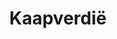 ---
title: "Kaapverdië"
introtext: "De tropische eilandengroep Kaapverdië ligt in de Atlantische Oceaan ten westen van het Afrikaanse continent. Het land is dé plek voor een zonvakantie zelfs buiten het hoogseizoen, op nog geen 6 uur vliegen van Nederland. De temperatuur komt op de eilanden Sal, Boa Vista en Santagio in de winter niet onder de 25 graden. Geniet op de Kaapverdische eilanden van de parelwitte zandstranden en het vulkanische en bergachtige landschap. Er is ook nog een actieve vulkaan te vinden, namelijk de maar liefst 2.800 meter hoge “Pico de Fogo”. Kaapverdië is ook de ideale uitvalsbasis voor de actieve watersporters onder ons. Je kunt hier prachtig duiken, snorkelen en windsurfen! Pak je spullen en ontdek al het moois wat Kaapverdië je te bieden heeft!"
introimage: "https://lh3.googleusercontent.com/rouO67scLIfQ-QAOze91MoJWD0wQKBUm6cKUH7i_v7FgrzL7ZbUpGWbGKBAqwqh9a47uJ5Jak_8l-F_ifGMODdTvWfREzIiwWksgXZT3m3LuXOrgafCpihTEfNDIVcVKCCAK3a2sKQ=w800"
surface: "4.033"
inhabitants: "560.000"
rate: "110,15"
valuta: "escudo"
need_to_know_text: ""
need_to_know_more_text: ""
fact_one_text: ""
fact_two_text: ""
bigmac_index: ""
images: "https://lh3.googleusercontent.com/wp3tfgluRiHiYBn8Jgxo1NkscR68mK4QY7sTJn-7cw-fabJh0o_C1zv-RB_arfUUkh40TscJxkMfYoM7bKAIJT5DRIoV3d1zuYFlxokMGqaCGG8Bv-sMXkjWgAMDSt1KXV4BPDi6SA=w800|https://lh3.googleusercontent.com/zs1l-7duOD6qAAPCaJ7rPjsO4UJfoAgxGSzgPK-gBMBigPkN0V34u_S37NFHkrf3GuGjmq1QOgN4Pzhb7vDEITMp3CRTWxS_zJGhzLz-xm-5DU7k9qHl5andZVKxahz6dDWFUjReUg=w800|https://lh3.googleusercontent.com/IEk7KEIzzzCxFoUND5IfQ0PBnSaljSx5lDp5dHVuN7ZuVccdWFFslJ3vtmYNoUSiIL-zTZYZF8fRiBFqXt3tAL0lZn8URucRzm3varOOvcbjCMklUOL-1nIpR8AVcnzmyFauuoxk2g=w800|https://lh3.googleusercontent.com/8XmuyfhIkKCFFlm5xNhbuy88cZapEE1lQkJy0RHxoWvDCorJO5HnusMQnN85n9b3A3Gz8lJeqr2ioTkSjA7fYJcZbIBV6WA3Xozl4C5JYN25kp1m6FYhME_ySZVeNAA_ZKE2EL6KTA=w800"
flight_button_title: "Check vluchtprijzen Kaapverdië"
flight_button_url: "https://lt45.net/c/?si=11986&li=1528136&wi=335922&ws=&dl=transport%2Fflights%2Fnl%2Fcv%2F%3Flocale%3Dnl-NL%26currency%3DEUR%26market%3DNL"
inspiration_url: "https://partner.bol.com/click/click?p=2&t=url&s=1025999&f=TXL&url=https%3A%2F%2Fwww.bol.com%2Fnl%2Ff%2Fcape-verde%2F9200000072443444%2F&name=Bradt%20Cape%20Verde%2C%20Murray%20Stewart"
country_code: "cv"
hotels_url: "https://www.booking.com/country/cv.nl.html?aid=1837623"
continent: "Afrika"
---